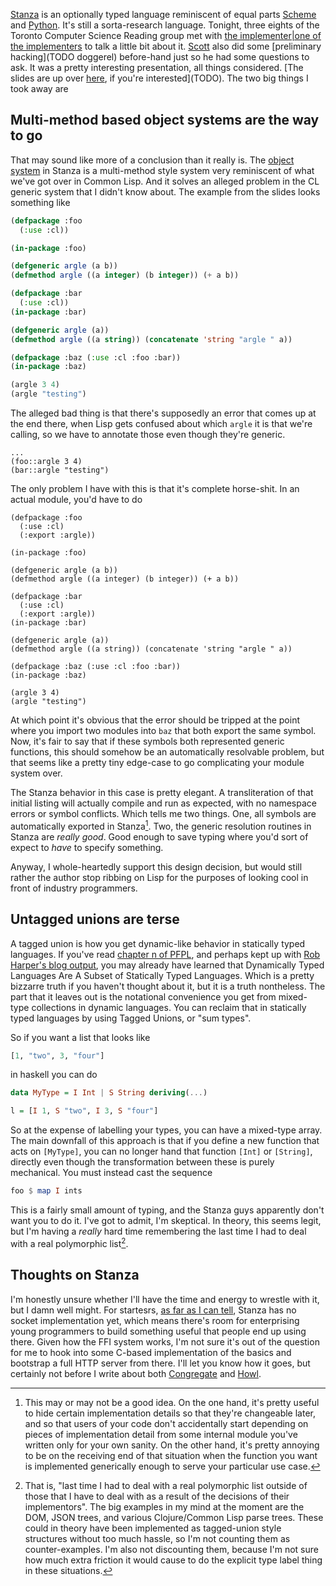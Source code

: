 [Stanza](TODO) is an optionally typed language reminiscent of equal parts [Scheme](TODO) and [Python](TODO). It's still a sorta-research language. Tonight, three eights of the Toronto Computer Science Reading group met with [the implementer|one of the implementers](TODO) to talk a little bit about it. [Scott](TODO) also did some [preliminary hacking](TODO doggerel) before-hand just so he had some questions to ask. It was a pretty interesting presentation, all things considered. [The slides are up over [here](TODO), if you're interested](TODO). The two big things I took away are

## Multi-method based object systems are the way to go

That may sound like more of a conclusion than it really is. The [object system](TODO) in Stanza is a multi-method style system very reminiscent of what we've got over in Common Lisp. And it solves an alleged problem in the CL generic system that I didn't know about. The example from the slides looks something like

```lisp
(defpackage :foo
  (:use :cl))

(in-package :foo)

(defgeneric argle (a b))
(defmethod argle ((a integer) (b integer)) (+ a b))

(defpackage :bar
  (:use :cl))
(in-package :bar)

(defgeneric argle (a))
(defmethod argle ((a string)) (concatenate 'string "argle " a))

(defpackage :baz (:use :cl :foo :bar))
(in-package :baz)

(argle 3 4)
(argle "testing")
```

The alleged bad thing is that there's supposedly an error that comes up at the end there, when Lisp gets confused about which `argle` it is that we're calling, so we have to annotate those even though they're generic.

```
...
(foo::argle 3 4)
(bar::argle "testing")
```

The only problem I have with this is that it's complete horse-shit. In an actual module, you'd have to do

```
(defpackage :foo
  (:use :cl)
  (:export :argle))

(in-package :foo)

(defgeneric argle (a b))
(defmethod argle ((a integer) (b integer)) (+ a b))

(defpackage :bar
  (:use :cl)
  (:export :argle))
(in-package :bar)

(defgeneric argle (a))
(defmethod argle ((a string)) (concatenate 'string "argle " a))

(defpackage :baz (:use :cl :foo :bar))
(in-package :baz)

(argle 3 4)
(argle "testing")
```

At which point it's obvious that the error should be tripped at the point where you import two modules into `baz` that both export the same symbol. Now, it's fair to say that if these symbols both represented generic functions, this should somehow be an automatically resolvable problem, but that seems like a pretty tiny edge-case to go complicating your module system over.

The Stanza behavior in this case is pretty elegant. A transliteration of that initial listing will actually compile and run as expected, with no namespace errors or symbol conflicts. Which tells me two things. One, all symbols are automatically exported in Stanza[^may-or-may-not-be-a-good-idea]. Two, the generic resolution routines in Stanza are _really good_. Good enough to save typing where you'd sort of expect to _have_ to specify something.

[^may-or-may-not-be-a-good-idea]: This may or may not be a good idea. On the one hand, it's pretty useful to hide certain implementation details so that they're changeable later, and so that users of your code don't accidentally start depending on pieces of implementation detail from some internal module you've written only for your own sanity. On the other hand, it's pretty annoying to be on the receiving end of that situation when the function you want is implemented generically enough to serve your particular use case.

Anyway, I whole-heartedly support this design decision, but would still rather the author stop ribbing on Lisp for the purposes of looking cool in front of industry programmers.

## Untagged unions are terse

A tagged union is how you get dynamic-like behavior in statically typed languages. If you've read [chapter n of PFPL](TODO), and perhaps kept up with [Rob Harper's blog output](TODO), you may already have learned that Dynamically Typed Languages Are A Subset of Statically Typed Languages. Which is a pretty bizzarre truth if you haven't thought about it, but it is a truth nontheless. The part that it leaves out is the notational convenience you get from mixed-type collections in dynamic languages. You can reclaim that in statically typed languages by using Tagged Unions, or "sum types".

So if you want a list that looks like

```haskell
[1, "two", 3, "four"]
```

in haskell you can do

```haskell
data MyType = I Int | S String deriving(...)

l = [I 1, S "two", I 3, S "four"]
```

So at the expense of labelling your types, you can have a mixed-type array. The main downfall of this approach is that if you define a new function that acts on `[MyType]`, you can no longer hand that function `[Int]` or `[String]`, directly even though the transformation between these is purely mechanical. You must instead cast the sequence

```haskell
foo $ map I ints
```

This is a fairly small amount of typing, and the Stanza guys apparently don't want you to do it. I've got to admit, I'm skeptical. In theory, this seems legit, but I'm having a _really_ hard time remembering the last time I had to deal with a real polymorphic list[^outside-of].

[^outside-of]: That is, "last time I had to deal with a real polymorphic list outside of those that I have to deal with as a result of the decisions of their implementors". The big examples in my mind at the moment are the DOM, JSON trees, and various Clojure/Common Lisp parse trees. These could in theory have been implemented as tagged-union style structures without too much hassle, so I'm not counting them as counter-examples. I'm also not discounting them, because I'm not sure how much extra friction it would cause to do the explicit type label thing in these situations.


## Thoughts on Stanza

I'm honestly unsure whether I'll have the time and energy to wrestle with it, but I damn well might. For startesrs, [as far as I can tell](TODO), Stanza has no socket implementation yet, which means there's room for enterprising young programmers to build something useful that people end up using there. Given how the FFI system works, I'm not sure it's out of the question for me to hook into some C-based implementation of the basics and bootstrap a full HTTP server from there. I'll let you know how it goes, but certainly not before I write about both [Congregate](TODO) and [Howl](TODO).
